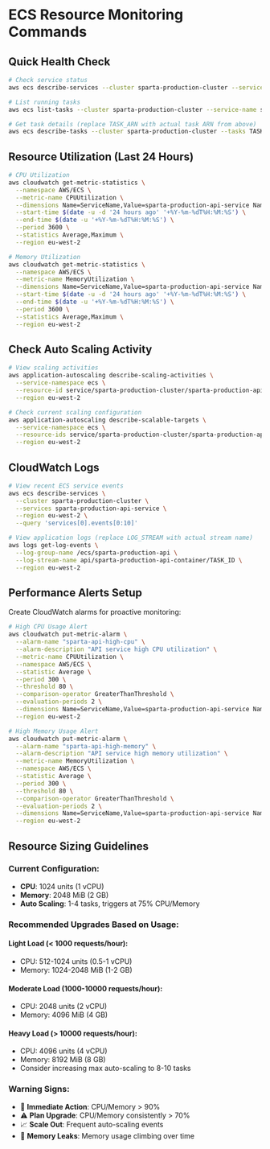 # ECS Resource Monitoring Commands

## Quick Health Check
```bash
# Check service status
aws ecs describe-services --cluster sparta-production-cluster --services sparta-production-api-service --region eu-west-2

# List running tasks
aws ecs list-tasks --cluster sparta-production-cluster --service-name sparta-production-api-service --region eu-west-2

# Get task details (replace TASK_ARN with actual task ARN from above)
aws ecs describe-tasks --cluster sparta-production-cluster --tasks TASK_ARN --region eu-west-2
```

## Resource Utilization (Last 24 Hours)
```bash
# CPU Utilization
aws cloudwatch get-metric-statistics \
  --namespace AWS/ECS \
  --metric-name CPUUtilization \
  --dimensions Name=ServiceName,Value=sparta-production-api-service Name=ClusterName,Value=sparta-production-cluster \
  --start-time $(date -u -d '24 hours ago' '+%Y-%m-%dT%H:%M:%S') \
  --end-time $(date -u '+%Y-%m-%dT%H:%M:%S') \
  --period 3600 \
  --statistics Average,Maximum \
  --region eu-west-2

# Memory Utilization  
aws cloudwatch get-metric-statistics \
  --namespace AWS/ECS \
  --metric-name MemoryUtilization \
  --dimensions Name=ServiceName,Value=sparta-production-api-service Name=ClusterName,Value=sparta-production-cluster \
  --start-time $(date -u -d '24 hours ago' '+%Y-%m-%dT%H:%M:%S') \
  --end-time $(date -u '+%Y-%m-%dT%H:%M:%S') \
  --period 3600 \
  --statistics Average,Maximum \
  --region eu-west-2
```

## Check Auto Scaling Activity
```bash
# View scaling activities
aws application-autoscaling describe-scaling-activities \
  --service-namespace ecs \
  --resource-id service/sparta-production-cluster/sparta-production-api-service \
  --region eu-west-2

# Check current scaling configuration
aws application-autoscaling describe-scalable-targets \
  --service-namespace ecs \
  --resource-ids service/sparta-production-cluster/sparta-production-api-service \
  --region eu-west-2
```

## CloudWatch Logs
```bash
# View recent ECS service events
aws ecs describe-services \
  --cluster sparta-production-cluster \
  --services sparta-production-api-service \
  --region eu-west-2 \
  --query 'services[0].events[0:10]'

# View application logs (replace LOG_STREAM with actual stream name)
aws logs get-log-events \
  --log-group-name /ecs/sparta-production-api \
  --log-stream-name api/sparta-production-api-container/TASK_ID \
  --region eu-west-2
```

## Performance Alerts Setup
Create CloudWatch alarms for proactive monitoring:

```bash
# High CPU Usage Alert
aws cloudwatch put-metric-alarm \
  --alarm-name "sparta-api-high-cpu" \
  --alarm-description "API service high CPU utilization" \
  --metric-name CPUUtilization \
  --namespace AWS/ECS \
  --statistic Average \
  --period 300 \
  --threshold 80 \
  --comparison-operator GreaterThanThreshold \
  --evaluation-periods 2 \
  --dimensions Name=ServiceName,Value=sparta-production-api-service Name=ClusterName,Value=sparta-production-cluster \
  --region eu-west-2

# High Memory Usage Alert  
aws cloudwatch put-metric-alarm \
  --alarm-name "sparta-api-high-memory" \
  --alarm-description "API service high memory utilization" \
  --metric-name MemoryUtilization \
  --namespace AWS/ECS \
  --statistic Average \
  --period 300 \
  --threshold 80 \
  --comparison-operator GreaterThanThreshold \
  --evaluation-periods 2 \
  --dimensions Name=ServiceName,Value=sparta-production-api-service Name=ClusterName,Value=sparta-production-cluster \
  --region eu-west-2
```

## Resource Sizing Guidelines

### Current Configuration:
- **CPU**: 1024 units (1 vCPU)
- **Memory**: 2048 MiB (2 GB)
- **Auto Scaling**: 1-4 tasks, triggers at 75% CPU/Memory

### Recommended Upgrades Based on Usage:

#### Light Load (< 1000 requests/hour):
- CPU: 512-1024 units (0.5-1 vCPU)
- Memory: 1024-2048 MiB (1-2 GB)

#### Moderate Load (1000-10000 requests/hour):
- CPU: 2048 units (2 vCPU)  
- Memory: 4096 MiB (4 GB)

#### Heavy Load (> 10000 requests/hour):
- CPU: 4096 units (4 vCPU)
- Memory: 8192 MiB (8 GB)
- Consider increasing max auto-scaling to 8-10 tasks

### Warning Signs:
- 🚨 **Immediate Action**: CPU/Memory > 90%
- ⚠️ **Plan Upgrade**: CPU/Memory consistently > 70%
- 📈 **Scale Out**: Frequent auto-scaling events
- 🔄 **Memory Leaks**: Memory usage climbing over time 
